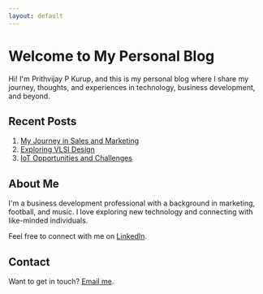 ```yaml
---
layout: default
---
```


# Welcome to My Personal Blog

Hi! I'm Prithvijay P Kurup, and this is my personal blog where I share my journey, thoughts, and experiences in technology, business development, and beyond.

## Recent Posts

1. [My Journey in Sales and Marketing](posts/sales-marketing-journey.md)
2. [Exploring VLSI Design](posts/vlsi-design.md)
3. [IoT Opportunities and Challenges](posts/iot-challenges.md)

## About Me

I'm a business development professional with a background in marketing, football, and music. I love exploring new technology and connecting with like-minded individuals.

Feel free to connect with me on [LinkedIn](https://www.linkedin.com/in/prithvijaypkurup/).

## Contact

Want to get in touch? [Email me](mailto:your-email@example.com).
